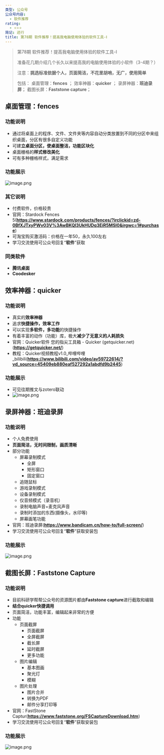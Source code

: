 ```yaml
---
类型: 公众号
公众号内容:
  - 软件推荐
rating:
  - ⭐⭐⭐
简记: 还行
title: 第78期 软件推荐！提高我电脑使用体验的软件工具-Ⅰ
---
```


> 第78期 软件推荐！提高我电脑使用体验的软件工具-Ⅰ
> 
> 准备花几期介绍几个长久以来提高我的电脑使用体验的小软件（3-4期？）
> 
> 注意：**挑选标准依据个人，页面简洁，不花里胡哨，无广，使用简单**
> 
> 包括：
> 桌面管理：**fences** ； 
> 效率神器：**quicker** ；
> 录屏神器：**班迪录屏**；
> 截图长屏：**Faststone capture**；

## 桌面管理：fences

### 功能说明

- 通过将桌面上的程序、文件、文件夹等内容自动分类放置到不同的分区中来组织桌面，分区有很多自定义功能
- 可建**立桌面分区，使桌面整洁，功能区块化**
- 桌面栅格的**样式修改美化**
- 可有多种栅格样式，满足需求

### 功能展示

![image.png](https://pic-go-42.oss-cn-guangzhou.aliyuncs.com/img/202403250959531.png)

### 其它说明

- 付费软件，价格较贵
- 官网：Stardock Fences 5(**https://www.stardock.com/products/fences/?irclickid=zd-0BfXJTxyPWv03V%3AwBKQl3UkHUDq3EiR5MSI0&irgwc=1#purchase**)
- 可淘宝购买激活码：价格在一年50，永久100左右
- 学习交流使用可公众号回复“**软件**”获取

### 同类软件

- **腾讯桌面**
- **Coodesker**

## 效率神器：quicker

### 功能说明

- 真实的**效率神器**
- 追求**快捷操作，效率工作**
- 可以实现**多软件，多功能**的快捷操作
- 有着丰富的动作（功能）库，极大**减少了无意义的人耗损失**
- 官网：Quicker软件 您的指尖工具箱 - Quicker (getquicker.net)(**https://getquicker.net/**)
- 教程：Quicker视频教程v1.0_哔哩哔哩_bilibili(**https://www.bilibili.com/video/av59722614/?vd_source=45409eb880eaf527292a1abdfd9b2445**)

### 功能展示

- 可见往期推文与zotero联动
- ![image.png](https://pic-go-42.oss-cn-guangzhou.aliyuncs.com/img/202403251017365.png)

## 录屏神器：班迪录屏

### 功能说明

- 个人免费使用
- **页面简洁，无时间限制，画质清晰**
- 部分功能
	- 屏幕录制模式
		- 全屏
		- 矩形窗口
		- 固定窗口
	- 追随鼠标
	- 游戏录制模式
	- 设备录制模式
	- 仅音频模式（录音机）
	- 录制电脑声音+麦克风声音
	- 录制时添加的东西(摄像头，水印等)
	- 屏幕画笔功能
- 官网：班迪录屏(**https://www.bandicam.cn/how-to/full-screen/**)
- 学习交流使用可公众号回复“**软件**”获取安装包

### 功能展示

![image.png](https://pic-go-42.oss-cn-guangzhou.aliyuncs.com/img/202403251023104.png)

## 截图长屏：Faststone Capture

### 功能说明

- 目前科研学帮帮公众号的资源图片都由**Faststone capture**进行截取和编辑
- **结合quicker快捷调用**
- 页面简洁，功能丰富，编辑起来非常的方便
- 功能
	- 页面截屏
		- 页面截屏
		- 全屏截屏
		- 截长屏
		- 延时截屏
		- 更多功能
	- 图片编辑
		- 基本图画
		- 聚光灯
		- 模糊
	- 图片处理
		- 图片合并
		- 转换为PDF
		- 邮件分享打印等
- 官网：FastStone Captur(**https://www.faststone.org/FSCaptureDownload.htm**)
- 学习交流使用可公众号回复“**软件**”获取安装包

### 功能展示

![image.png](https://pic-go-42.oss-cn-guangzhou.aliyuncs.com/img/202403251029888.png)
